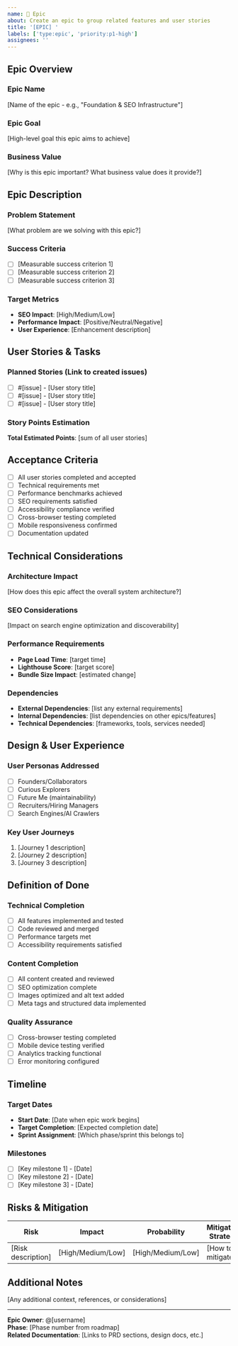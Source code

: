 ```yaml
---
name: 🚀 Epic
about: Create an epic to group related features and user stories
title: '[EPIC] '
labels: ['type:epic', 'priority:p1-high']
assignees: ''
---
```


## Epic Overview

### Epic Name
[Name of the epic - e.g., "Foundation & SEO Infrastructure"]

### Epic Goal
[High-level goal this epic aims to achieve]

### Business Value
[Why is this epic important? What business value does it provide?]

## Epic Description

### Problem Statement
[What problem are we solving with this epic?]

### Success Criteria
- [ ] [Measurable success criterion 1]
- [ ] [Measurable success criterion 2]
- [ ] [Measurable success criterion 3]

### Target Metrics
- **SEO Impact**: [High/Medium/Low]
- **Performance Impact**: [Positive/Neutral/Negative]
- **User Experience**: [Enhancement description]

## User Stories & Tasks

### Planned Stories (Link to created issues)
- [ ] #[issue] - [User story title]
- [ ] #[issue] - [User story title]
- [ ] #[issue] - [User story title]

### Story Points Estimation
**Total Estimated Points**: [sum of all user stories]

## Acceptance Criteria

- [ ] All user stories completed and accepted
- [ ] Technical requirements met
- [ ] Performance benchmarks achieved
- [ ] SEO requirements satisfied
- [ ] Accessibility compliance verified
- [ ] Cross-browser testing completed
- [ ] Mobile responsiveness confirmed
- [ ] Documentation updated

## Technical Considerations

### Architecture Impact
[How does this epic affect the overall system architecture?]

### SEO Considerations
[Impact on search engine optimization and discoverability]

### Performance Requirements
- **Page Load Time**: [target time]
- **Lighthouse Score**: [target score]
- **Bundle Size Impact**: [estimated change]

### Dependencies
- **External Dependencies**: [list any external requirements]
- **Internal Dependencies**: [list dependencies on other epics/features]
- **Technical Dependencies**: [frameworks, tools, services needed]

## Design & User Experience

### User Personas Addressed
- [ ] Founders/Collaborators
- [ ] Curious Explorers  
- [ ] Future Me (maintainability)
- [ ] Recruiters/Hiring Managers
- [ ] Search Engines/AI Crawlers

### Key User Journeys
1. [Journey 1 description]
2. [Journey 2 description]
3. [Journey 3 description]

## Definition of Done

### Technical Completion
- [ ] All features implemented and tested
- [ ] Code reviewed and merged
- [ ] Performance targets met
- [ ] Accessibility requirements satisfied

### Content Completion
- [ ] All content created and reviewed
- [ ] SEO optimization complete
- [ ] Images optimized and alt text added
- [ ] Meta tags and structured data implemented

### Quality Assurance
- [ ] Cross-browser testing completed
- [ ] Mobile device testing verified
- [ ] Analytics tracking functional
- [ ] Error monitoring configured

## Timeline

### Target Dates
- **Start Date**: [Date when epic work begins]
- **Target Completion**: [Expected completion date]
- **Sprint Assignment**: [Which phase/sprint this belongs to]

### Milestones
- [ ] [Key milestone 1] - [Date]
- [ ] [Key milestone 2] - [Date]
- [ ] [Key milestone 3] - [Date]

## Risks & Mitigation

| Risk | Impact | Probability | Mitigation Strategy |
|------|--------|-------------|-------------------|
| [Risk description] | [High/Medium/Low] | [High/Medium/Low] | [How to mitigate] |

## Additional Notes

[Any additional context, references, or considerations]

---

**Epic Owner**: @[username]  
**Phase**: [Phase number from roadmap]  
**Related Documentation**: [Links to PRD sections, design docs, etc.]